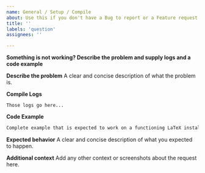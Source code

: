 ```yaml
---
name: General / Setup / Compile
about: Use this if you don't have a Bug to report or a Feature request to make
title: ''
labels: 'question'
assignees: ''

---
```


**Something is not working? Describe the problem and supply logs and a code example**

**Describe the problem**
A clear and concise description of what the problem is.

**Compile Logs**

```logs
Those logs go here...
```

**Code Example**

```LaTeX
Complete example that is expected to work on a functioning LaTeX installation.
```

**Expected behavior**
A clear and concise description of what you expected to happen.

**Additional context**
Add any other context or screenshots about the request here.
